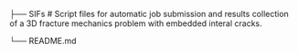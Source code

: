 ├── SIFs             # Script files for automatic job submission and results collection of a 3D fracture mechanics problem with embedded interal cracks.

└── README.md
